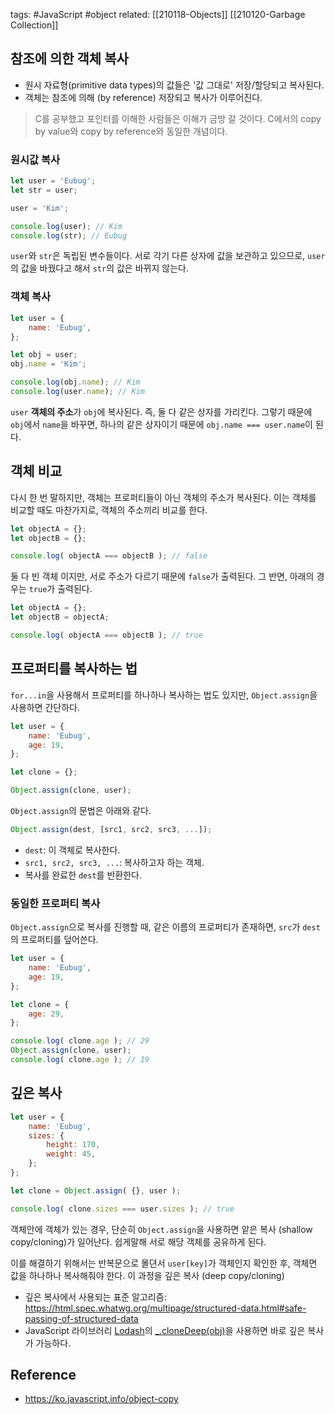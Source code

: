 tags: #JavaScript #object
related: [[210118-Objects]] [[210120-Garbage Collection]]

## 참조에 의한 객체 복사
- 원시 자료형(primitive data types)의 값들은 '값 그대로' 저장/할당되고 복사된다. 
- 객체는 참조에 의해 (by reference) 저장되고 복사가 이루어진다.

> C를 공부했고 포인터를 이해한 사람들은 이해가 금방 갈 것이다. C에서의 copy by value와 copy by reference와 동일한 개념이다.

### 원시값 복사 
```js
let user = 'Eubug';
let str = user;

user = 'Kim';

console.log(user); // Kim
console.log(str); // Eubug
```

`user`와 `str`은 독립된 변수들이다. 서로 각기 다른 상자에 값을 보관하고 있으므로, `user`의 값을 바꿨다고 해서 `str`의 값은 바뀌지 않는다.

### 객체 복사

```js
let user = {
	name: 'Eubug',
};

let obj = user;
obj.name = 'Kim';

console.log(obj.name); // Kim
console.log(user.name); // Kim
```

`user`  **객체의 주소**가 `obj`에 복사된다. 즉, 둘 다 같은 상자를 가리킨다.
그렇기 때문에 `obj`에서 `name`을 바꾸면, 하나의 같은 상자이기 때문에 `obj.name === user.name`이 된다.

## 객체 비교
다시 한 번 말하지만, 객체는 프로퍼티들이 아닌 객체의 주소가 복사된다. 이는 객체를 비교할 때도 마찬가지로, 객체의 주소끼리 비교를 한다.

```js
let objectA = {};
let objectB = {};

console.log( objectA === objectB ); // false
```

둘 다 빈 객체 이지만, 서로 주소가 다르기 때문에 `false`가 출력된다.
그 반면, 아래의 경우는 `true`가 출력된다.

```js
let objectA = {};
let objectB = objectA;

console.log( objectA === objectB ); // true
```

## 프로퍼티를 복사하는 법
`for...in`을 사용해서 프로퍼티를 하나하나 복사하는 법도 있지만, `Object.assign`을 사용하면 간단하다.

```js
let user = {
	name: 'Eubug',
	age: 19,
};

let clone = {};

Object.assign(clone, user);
```

`Object.assign`의 문법은 아래와 같다.

```js
Object.assign(dest, [src1, src2, src3, ...]);
```
- `dest`: 이 객체로 복사한다.
- `src1, src2, src3, ...`: 복사하고자 하는 객체.
- 복사를 완료한 `dest`를 반환한다.

### 동일한 프로퍼티 복사
`Object.assign`으로 복사를 진행할 때, 같은 이름의 프로퍼티가 존재하면, `src`가 `dest`의 프로퍼티를 덮어쓴다.

```js
let user = {
	name: 'Eubug',
	age: 19,
};

let clone = {
	age: 29,
};

console.log( clone.age ); // 29
Object.assign(clone, user);
console.log( clone.age ); // 19
```

## 깊은 복사
```js
let user = {
	name: 'Eubug',
	sizes: {
		height: 170,
		weight: 45,
	};
};

let clone = Object.assign( {}, user );

console.log( clone.sizes === user.sizes ); // true
```

객체안에 객체가 있는 경우, 단순히 `Object.assign`을 사용하면 앝은 복사 (shallow copy/cloning)가 일어난다. 쉽게말해 서로 해당 객체를 공유하게 된다.

이를 해결하기 위해서는 반복문으로 몰뎐서 `user[key]`가 객체인지 확인한 후, 객체면 값을 하나하나 복사해줘야 한다. 이 과정을 깊은 복사 (deep copy/cloning)
- 깊은 복사에서 사용되는 표준 알고리즘: https://html.spec.whatwg.org/multipage/structured-data.html#safe-passing-of-structured-data
- JavaScript 라이브러리 [Lodash](https://lodash.com)의 [\_.cloneDeep(obj)](https://lodash.com/docs#cloneDeep)을 사용하면 바로 깊은 복사가 가능하다.

## Reference
- https://ko.javascript.info/object-copy